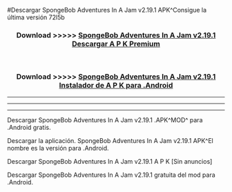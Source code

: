 #Descargar SpongeBob Adventures In A Jam v2.19.1 APK^Consigue la última versión 72l5b



<div align="center">
<h3>Download >>>>> <a href="https://es-sites.web.app/?es= SpongeBob Adventures In A Jam v2.19.1">SpongeBob Adventures In A Jam v2.19.1 Descargar A P K Premium</a></h3><br>

<h3>Download >>>>> <a href="https://es-sites.web.app/?es= SpongeBob Adventures In A Jam v2.19.1">SpongeBob Adventures In A Jam v2.19.1 Instalador de A P K para .Android</a></h3>
</div>


----------------------------------------------------------

----------------------------------------------------------

----------------------------------------------------------

Descargar SpongeBob Adventures In A Jam v2.19.1 .APK^MOD^ para .Android gratis.

Descargar la aplicación. SpongeBob Adventures In A Jam v2.19.1 APK^El nombre es la versión para .Android.

Descargar SpongeBob Adventures In A Jam v2.19.1 A P K [Sin anuncios]

Descargar SpongeBob Adventures In A Jam v2.19.1 gratuita del mod para .Android.